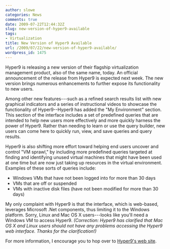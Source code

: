 ```yaml
---
author: slowe
categories: News
comments: true
date: 2009-07-22T12:44:32Z
slug: new-version-of-hyper9-available
tags:
- Virtualization
title: New Version of Hyper9 Available
url: /2009/07/22/new-version-of-hyper9-available/
wordpress_id: 1475
---
```


Hyper9 is releasing a new version of their flagship virtualization management product, also of the same name, today. An official announcement of the release from Hyper9 is expected next week. The new version brings numerous enhancements to further expose its functionality to new users.

Among other new features---such as a refined search results list with new graphical indicators and a series of instructional videos to showcase the functionality of Hyper9--Hyper9 has added the "My Environment" section. This section of the interface includes a set of predefined queries that are intended to help new users more effectively and more quickly harness the power of Hyper9. Rather than needing to learn or use the query builder, new users can come here to quickly run, view, and save queries and query results.

Hyper9 is also shifting more effort toward helping end users uncover and control "VM sprawl," by including more predefined queries targeted at finding and identifying unused virtual machines that might have been used at one time but are now just taking up resources in the virtual environment. Examples of these sorts of queries include:

* Windows VMs that have not been logged into for more than 30 days
* VMs that are off or suspended
* VMs with inactive disk files (have not been modified for more than 30 days)

My only complaint with Hyper9 is that the interface, which is web-based, leverages Microsoft .Net components, thus limiting it to the Windows platform. Sorry, Linux and Mac OS X users---looks like you'll need a Windows VM to access Hyper9. _(Correction: Hyper9 has clarified that Mac OS X and Linux users should not have any problems accessing the Hyper9 web interface. Thanks for the clarification!)_

For more information, I encourage you to hop over to [Hyper9's web site](http://hyper9.com/).
